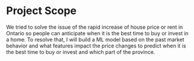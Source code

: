 # Project Scope
We tried to solve the issue of the rapid increase of house price or rent in Ontario so people can anticipate when it is the best time to buy or invest in a home. To resolve that, I will build a ML model based on the past market behavior and what features impact the price changes to predict when it is the best time to buy or invest and which part of the province.
